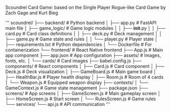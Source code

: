 Scoundrel Card Game:
based on the Single Player Rogue-like Card Game by Zach Gage and Kurt Bieg

'''
scoundrel/
├── backend/               # Python backend
│   ├── app.py             # FastAPI main file
│   ├── game_logic/        # Game logic modules
│   │   ├── __init__.py
│   │   ├── card.py        # Card class definitions
│   │   ├── deck.py        # Deck management
│   │   ├── game.py        # Game state and rules
│   │   └── player.py      # Player state
│   ├── requirements.txt   # Python dependencies
│   └── Dockerfile         # For containerization
└── frontend/              # React Native frontend
    ├── App.js             # Main app component
    ├── app.json           # App configuration
    ├── assets/            # Images, fonts, etc.
    │   └── cards/         # Card images
    ├── babel.config.js
    ├── components/        # React components
    │   ├── Card.js        # Card component
    │   ├── Deck.js        # Deck visualization
    │   ├── GameBoard.js   # Main game board
    │   ├── HealthBar.js   # Player health display
    │   ├── Room.js        # Room of 4 cards
    │   └── Weapon.js      # Equipped weapon display
    ├── contexts/
    │   └── GameContext.js # Game state management
    ├── package.json
    ├── screens/           # App screens
    │   ├── GameScreen.js  # Main gameplay screen
    │   ├── HomeScreen.js  # Start screen
    │   └── RulesScreen.js # Game rules
    └── services/
        └── api.js         # API communication
'''
